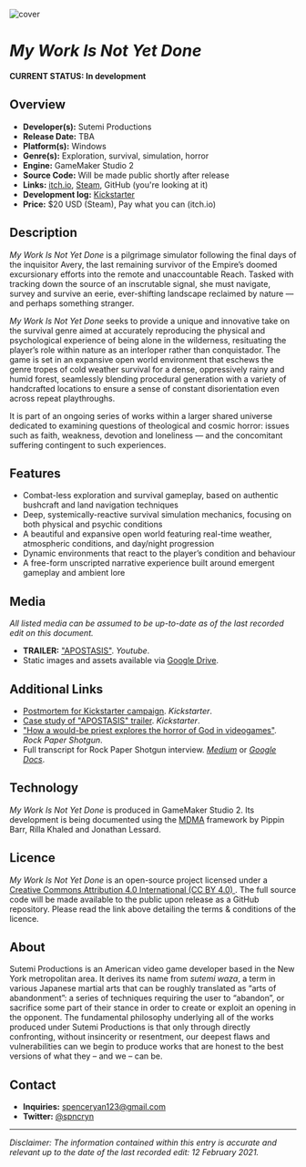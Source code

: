 ![cover](https://pbs.twimg.com/media/ESJzemhUcAAirmW.png)

# *My Work Is Not Yet Done*

**CURRENT STATUS: In development** 

## Overview

* **Developer(s):** Sutemi Productions
* **Release Date:** TBA
* **Platform(s):** Windows
* **Genre(s):** Exploration, survival, simulation, horror
* **Engine:** GameMaker Studio 2
* **Source Code:** Will be made public shortly after release
* **Links:** [itch.io](https://spncryn.itch.io/work), [Steam](https://store.steampowered.com/app/1207690/My_Work_Is_Not_Yet_Done/), GitHub (you're looking at it)
* **Development log:** [Kickstarter](https://www.kickstarter.com/projects/spncryn/my-work-is-not-yet-done/updates)
* **Price:** $20 USD (Steam), Pay what you can (itch.io)

## Description

*My Work Is Not Yet Done* is a pilgrimage simulator following the final days of the inquisitor Avery, the last remaining survivor of the Empire’s doomed excursionary efforts into the remote and unaccountable Reach. Tasked with tracking down the source of an inscrutable signal, she must navigate, survey and survive an eerie, ever-shifting landscape reclaimed by nature — and perhaps something stranger.

*My Work Is Not Yet Done* seeks to provide a unique and innovative take on the survival genre aimed at accurately reproducing the physical and psychological experience of being alone in the wilderness, resituating the player’s role within nature as an interloper rather than conquistador. The game is set in an expansive open world environment that eschews the genre tropes of cold weather survival for a dense, oppressively rainy and humid forest, seamlessly blending procedural generation with a variety of handcrafted locations to ensure a sense of constant disorientation even across repeat playthroughs. 

It is part of an ongoing series of works within a larger shared universe dedicated to examining questions of theological and cosmic horror: issues such as faith, weakness, devotion and loneliness — and the concomitant suffering contingent to such experiences.

## Features

* Combat-less exploration and survival gameplay, based on authentic bushcraft and land navigation techniques
* Deep, systemically-reactive survival simulation mechanics, focusing on both physical and psychic conditions
* A beautiful and expansive open world featuring real-time weather, atmospheric conditions, and day/night progression
* Dynamic environments that react to the player’s condition and behaviour
* A free-form unscripted narrative experience built around emergent gameplay and ambient lore

## Media

*All listed media can be assumed to be up-to-date as of the last recorded edit on this document.*

* **TRAILER:** ["APOSTASIS"](https://www.youtube.com/watch?v=KmwlUFxTwc0). *Youtube*.
* Static images and assets available via [Google Drive](https://drive.google.com/file/d/11gBG7qqfdWzVrzwEqt1LeCebKhWv2k39/view?usp=sharing).

## Additional Links

* [Postmortem for Kickstarter campaign](https://www.kickstarter.com/projects/spncryn/my-work-is-not-yet-done/posts/2737778). *Kickstarter*.
* [Case study of "APOSTASIS" trailer](https://www.kickstarter.com/projects/spncryn/my-work-is-not-yet-done/posts/2725083). *Kickstarter*.
* ["How a would-be priest explores the horror of God in videogames"](https://www.rockpapershotgun.com/2020/03/20/how-a-would-be-priest-explores-the-horror-of-god-in-videogames). *Rock Paper Shotgun*.
* Full transcript for Rock Paper Shotgun interview. *[Medium](https://link.medium.com/rQQaxlKjj5)* or *[Google Docs](https://docs.google.com/document/d/1G53IPAKgMzM2ZA8-K6hxRX2dk73WVJMpnBlCWG1lIx4)*.

## Technology

*My Work Is Not Yet Done* is produced in GameMaker Studio 2. Its development is being documented using the [MDMA](https://www.gamesasresearch.com/mdma) framework by Pippin Barr, Rilla Khaled and Jonathan Lessard. 

## Licence

*My Work Is Not Yet Done* is an open-source project licensed under a [Creative Commons Attribution 4.0 International (CC BY 4.0)
](https://creativecommons.org/licenses/by/4.0/). The full source code will be made available to the public upon release as a GitHub repository. Please read the link above detailing the terms & conditions of the licence. 

## About

Sutemi Productions is an American video game developer based in the New York metropolitan area. It derives its name from *sutemi waza*, a term in various Japanese martial arts that can be roughly translated as “arts of abandonment”: a series of techniques requiring the user to “abandon”, or sacrifice some part of their stance in order to create or exploit an opening in the opponent. The fundamental philosophy underlying all of the works produced under Sutemi Productions is that only through directly confronting, without insincerity or resentment, our deepest flaws and vulnerabilities can we begin to produce works that are honest to the best versions of what they – and we – can be.

## Contact

* **Inquiries:** [spenceryan123@gmail.com](mailto:spenceryan123@gmail.com)
* **Twitter:** [@spncryn](https://twitter.com/spncryn)

---

*Disclaimer: The information contained within this entry is accurate and relevant up to the date of the last recorded edit: 12 February 2021.*

